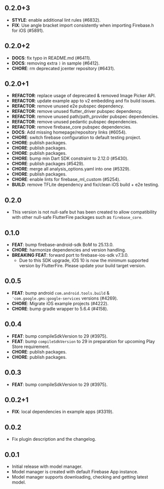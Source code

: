 ## 0.2.0+3

 - **STYLE**: enable additional lint rules (#6832).
 - **FIX**: Use angle bracket import consistently when importing Firebase.h for iOS (#5891).

## 0.2.0+2

 - **DOCS**: fix typo in README.md (#6411).
 - **DOCS**: removing extra `)` in sample (#6412).
 - **CHORE**: rm deprecated jcenter repository (#6431).

## 0.2.0+1

 - **REFACTOR**: replace usage of deprecated & removed Image Picker API.
 - **REFACTOR**: update example app to v2 embedding and fix build issues.
 - **REFACTOR**: remove unused e2e pubspec dependency.
 - **REFACTOR**: remove unused flutter_driver pubspec dependency.
 - **REFACTOR**: remove unused path/path_provider pubspec dependencies.
 - **REFACTOR**: remove unused pedantic pubspec dependencies.
 - **REFACTOR**: remove firebase_core pubspec dependencies.
 - **DOCS**: Add missing homepage/repository links (#6054).
 - **CHORE**: switch firebase configuration to default testing project.
 - **CHORE**: publish packages.
 - **CHORE**: publish packages.
 - **CHORE**: publish packages.
 - **CHORE**: bump min Dart SDK constraint to 2.12.0 (#5430).
 - **CHORE**: publish packages (#5429).
 - **CHORE**: merge all analysis_options.yaml into one (#5329).
 - **CHORE**: publish packages.
 - **CHORE**: enable lints for firebase_ml_custom (#5254).
 - **BUILD**: remove TFLite dependency and fix/clean iOS build + e2e testing.

## 0.2.0

 - This version is not null-safe but has been created to allow compatibility with other null-safe FlutterFire packages such as `firebase_core`.

## 0.1.0

 - **FEAT**: bump firebase-android-sdk BoM to 25.13.0.
 - **CHORE**: harmonize dependencies and version handling.
 - **BREAKING** **FEAT**: forward port to firebase-ios-sdk v7.3.0.
   - Due to this SDK upgrade, iOS 10 is now the minimum supported version by FlutterFire. Please update your build target version.

## 0.0.5

 - **FEAT**: bump android `com.android.tools.build` & `'com.google.gms:google-services` versions (#4269).
 - **CHORE**: Migrate iOS example projects (#4222).
 - **CHORE**: bump gradle wrapper to 5.6.4 (#4158).

## 0.0.4

 - **FEAT**: bump compileSdkVersion to 29 (#3975).
 - **FEAT**: bump `compileSdkVersion` to 29 in preparation for upcoming Play Store requirement.
 - **CHORE**: publish packages.
 - **CHORE**: publish packages.

## 0.0.3

 - **FEAT**: bump compileSdkVersion to 29 (#3975).

## 0.0.2+1

 - **FIX**: local dependencies in example apps (#3319).

## 0.0.2

* Fix plugin description and the changelog.

## 0.0.1

* Initial release with model manager.
* Model manager is created with default Firebase App instance.
* Model manager supports downloading, checking and getting latest model.

